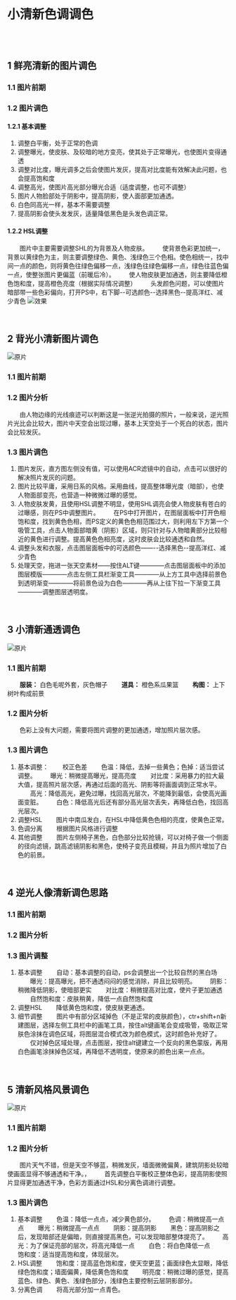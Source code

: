 # 小清新色调调色

<br>
<br>

## 1 鲜亮清新的图片调色
### 1.1 图片前期
### 1.2 图片调色
#### 1.2.1 基本调整
1. 调整白平衡，处于正常的色调
2. 调整曝光，使皮肤、及较暗的地方变亮，使其处于正常曝光，也使图片变得通透
3. 调整对比度，曝光调多之后会使图片发灰，提高对比度能有效解决此问题，也会提高饱和度
4. 调整高光，使图片高光部分曝光合适（适度调整，也可不调整）
5. 图片人物脸部处于阴影中，提高阴影，使人面部更加通透。
6. 白色同高光一样，基本不需要调整
7. 提高阴影会使头发发灰，适量降低黑色是头发色调正常。
#### 1.2.2 HSL调整
&emsp;&emsp;图片中主要需要调整SHL的为背景及人物皮肤。
&emsp;&emsp;使背景色彩更加统一，背景以黄绿色为主，则主要调整绿色、黄色、浅绿色三个色相。使色相统一，找中间一点的颜色，则将黄色往绿色偏移一点，浅绿色往绿色偏移一点，绿色往蓝色偏一点，使整张图片更偏蓝（前暖后冷）。
&emsp;&emsp;使人物皮肤更加通透，则主要降低橙色饱和度，提高橙色亮度（根据实际情况调整）
&emsp;&emsp;头发颜色问题，可以使图片暗部带一些色彩偏向，打开PS中，右下脚--可选颜色--选择黑色--提高洋红、减少青色
![效果](https://upload-images.jianshu.io/upload_images/10947003-36df738c43a5c3d3.png?imageMogr2/auto-orient/strip%7CimageView2/2/w/600)


<br>

## 2 背光小清新图片调色
![原片](https://upload-images.jianshu.io/upload_images/10947003-aafd010adaaac448.png?imageMogr2/auto-orient/strip%7CimageView2/2/w/1240)
### 1.1 图片前期
### 1.2 图片分析
&emsp;&emsp;由人物边缘的光线痕迹可以判断这是一张逆光拍摄的照片，一般来说，逆光照片光比会比较大，图片中天空会出现过曝，基本上天空处于一个死白的状态，图片会比较发灰。
### 1.3 图片调色
1. 图片发灰，直方图左侧没有值，可以使用ACR滤镜中的自动，点击可以很好的解决照片发灰的问题。
2. 图片比较平庸，采用日系的风格。采用曲线，提高整体曝光度（暗部），也使人物面部变亮，也营造一种微微过曝的感觉。
3. 人物皮肤发黄，且使用HSL调整不明显，使用SHL调亮会使人物皮肤有苍白的过曝感，则在PS中调整图片。
&emsp;&emsp;在PS中打开图片，在图层面板中打开色相饱和度，找到黄色色相，而PS定义的黄色色相范围过大，则利用左下方第一个吸管工具，点击人物面部暗黄（阴影）区域，则只针对与人物暗黄部分比较相近的黄色进行调整。提高黄色色相亮度，这时皮肤会比较通透和自然。
4. 调整头发和衣服，点击图层面板中的可选颜色——--选择黑色--提高洋红、减少青色
5.  处理天空，拖进一张天空素材——按住ALT键————点击图层面板中的添加图层模版————点击左侧工具栏渐变工具————从上方工具中选择前景色到透明渐变————将前景色设为白色————再从上往下拉一下渐变工具————调整图层透明度。

<br>

## 3 小清新通透调色
![原片](https://upload-images.jianshu.io/upload_images/10947003-871248ee38a4d9cd.png?imageMogr2/auto-orient/strip%7CimageView2/2/w/1240)

### 1.1 图片前期
&emsp;&emsp;**服装：** 白色毛呢外套，灰色帽子
&emsp;&emsp;**道具：** 橙色系瓜果篮
&emsp;&emsp;**构图：** 上下树叶构成前景

###  1.2 图片分析
&emsp;&emsp;色彩上没有大问题，需要将图片调整的更加通透，增加照片层次感。

### 1.3 图片调色
1. 基本调整：
&emsp;&emsp;校正色差
&emsp;&emsp;色温：降低，去掉一些黄色；色掉：适当尝试调整。
&emsp;&emsp;曝光：稍微提高曝光，提高亮度
&emsp;&emsp;对比度：采用暴力的拉大最大值，提高照片层次感，再通过后面的高光、阴影等将画面调到正常水平。
&emsp;&emsp;高光：降低高光，避免过曝，找回高光层次，不能降到最低，会使高光画面变脏。
&emsp;&emsp;白色：降低高光后还有部分高光层次丢失，再降低白色，找回高光层次。
2. 调整HSL
&emsp;&emsp;图片中南瓜发白，在HSL中降低黄色色相的亮度，使黄色正常。
3. 色调分离
&emsp;&emsp;根据图片风格进行调整
4. 其他调整
&emsp;&emsp;图片左侧椅子黑色，白色部分比较抢镜，可以对椅子做一个侧面的径向滤镜，跳高滤镜阴影和黑色，使椅子变亮且模糊，并且为照片增加了白色的前景。

<br>

## 4 逆光人像清新调色思路
### 1.1 图片前期

### 1.2 图片分析

### 1.3 图片调整
1. 基本调整
&emsp;&emsp;自动：基本调整的自动，ps会调整出一个比较自然的黑白场
&emsp;&emsp;曝光：提高曝光，把不通透闷闷的感觉消除，并且比较明亮。
&emsp;&emsp;阴影：稍微降低阴影，使暗部更实
&emsp;&emsp;对比度：稍微提高对比度，使片子更加通透
&emsp;&emsp;自然饱和度：皮肤稍黄，降低一点自然饱和度
2. 调整HSL
&emsp;&emsp;降低黄色饱和度，使皮肤更通透。
3. 细节调整
&emsp;&emsp;图片中有部分区域掉色（不是正常的皮肤颜色），ctr+shift+n新建图层，选择左侧工具栏中的画笔工具，按住alt键画笔会变成吸管，吸取正常肤色涂抹在调色区域，将图层混合模式改为颜色模式，这时颜色补充好了。
&emsp;&emsp;仅对掉色区域处理，点击图层，按住alt键建立一个反向的黑色蒙版，再用白色画笔涂抹掉色区域，再降低不透明度，使原来的颜色出来一点点。


<br>

## 5 清新风格风景调色
![原片](https://upload-images.jianshu.io/upload_images/10947003-ff8f22a1ea937bab.png?imageMogr2/auto-orient/strip%7CimageView2/2/w/1240)
### 1.1 图片前期

###  1.2 图片分析
&emsp;&emsp;图片天气不错，但是天空不够蓝，稍微发灰，墙面微微偏黄，建筑阴影处较暗使画面显得不够通透和干净。，
&emsp;&emsp;首先调整白平衡校正整体色彩，提高阴影使照片显得更加通透干净，色彩方面通过HSL和分离色调进行调整。
### 1.3 图片调色
1. 基本调整
&emsp;&emsp;色温：降低一点点，减少黄色部分。
&emsp;&emsp;色调：稍微提高一点点
&emsp;&emsp;曝光：稍微提高一点点
&emsp;&emsp;阴影：提高阴影
&emsp;&emsp;黑色：提高阴影之后，发现暗部还是偏暗，则直接提高黑色，可以发现暗部整体提亮了。
&emsp;&emsp;高光：为了保证亮部的层次，将高光降低一点
&emsp;&emsp;白色：将白色降低一点
&emsp;&emsp;饱和度：适当提高饱和度，体现层次。
2. HSL调整
&emsp;&emsp;饱和度：提高蓝色饱和度，使天空更蓝；画面绿色太显眼，降低绿色饱和度；墙面偏黄，降低黄色饱和度
&emsp;&emsp;明亮度：稍微过曝的感觉，提高蓝色、绿色、黄色、浅绿色部分，浅绿色主要控制云层阴影部分。
3. 分离色调
&emsp;&emsp;将高光部分加一点青色。


&emsp;&emsp;
&emsp;&emsp;
&emsp;&emsp;